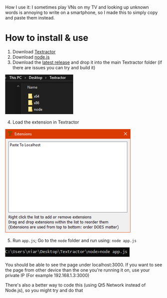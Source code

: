How I use it: I sometimes play VNs on my TV and looking up unknown words is annoying to write on a smartphone, so I made this to simply copy and paste them instead.

# How to install & use

1. Download [Textractor](https://github.com/Artikash/Textractor)
2. Download [node.js](https://nodejs.org/en/download/)
3. Download the [latest release](https://github.com/quijotez/Textractor-PasteToLocalhost/releases/latest) and drop it into the main Textractor folder (if there are issues you can try and build it)

![1](/pictures/1.png)

4. Load the extension in Textractor

![2](/pictures/2.png)

5. Run `app.js`; Go to the `node` folder and run using: ```node app.js```

![3](/pictures/3.png)

You should be able to see the page under localhost:3000.
If you want to see the page from other device than the one you're running it on, use your private IP (For example 192.168.1.3:3000)

There's also a better way to code this (using Qt5 Network instead of Node.js), so you might try and do that
